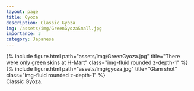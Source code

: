 ```yaml
---
layout: page
title: Gyoza
description: Classic Gyoza
img: /assets/img/GreenGyozaSmall.jpg
importance: 3
category: Japanese
---
```

<div class="row">
    <div class="col-sm mt-3 mt-md-0">
        {% include figure.html path="assets/img/GreenGyoza.jpg" title="There were only green skins at H-Mart" class="img-fluid rounded z-depth-1" %}
    </div>
</div>
<div class="row">
    <div class="col-sm mt-3 mt-md-0">
        {% include figure.html path="assets/img/gyoza.jpg" title="Glam shot" class="img-fluid rounded z-depth-1" %}
    </div>
</div>
<div class="caption">
    Classic Gyoza.
</div>
